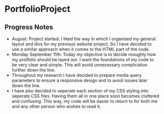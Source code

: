 # PortfolioProject



## Progress Notes
- August: Project started. I liked the way in which I organised my general layout and divs for my previous website project. So I have decided to use a similar approach when it comes to the HTML part of the code. 
- Monday September 11th: Today my objective is to decide rooughly how my protfolio should be layed out. I want the foundations of my code to be very clear and simple. This will avoid unnecessary complication further down the line. 
- Throughout my research I have decided to prepare media query parameters to ensure a responsive design and to avoid issues later down the line. 
- I have also decided to seperate each section of my CSS styling into seperate CSS files. Having them all in one place soon becomes cluttered and confusing. This way, my code will be easier to return to for both me and any other person who wishes to read it. 